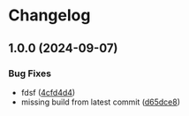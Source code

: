 # Changelog

## 1.0.0 (2024-09-07)


### Bug Fixes

* fdsf ([4cfd4d4](https://github.com/ihommani/workflow-real-example/commit/4cfd4d45f5e6458417631fcc8973de4f195ef106))
* missing build from latest commit ([d65dce8](https://github.com/ihommani/workflow-real-example/commit/d65dce8a00854d94c92058fed00e23a921eb45ad))
